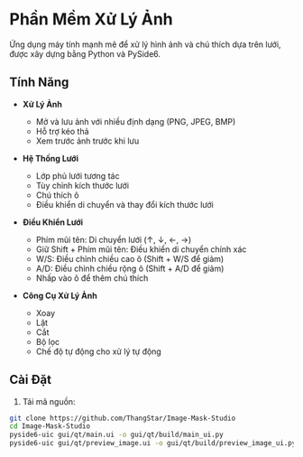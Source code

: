 # Phần Mềm Xử Lý Ảnh

Ứng dụng máy tính mạnh mẽ để xử lý hình ảnh và chú thích dựa trên lưới, được xây dựng bằng Python và PySide6.

## Tính Năng

- **Xử Lý Ảnh**
  - Mở và lưu ảnh với nhiều định dạng (PNG, JPEG, BMP)
  - Hỗ trợ kéo thả
  - Xem trước ảnh trước khi lưu

- **Hệ Thống Lưới**
  - Lớp phủ lưới tương tác
  - Tùy chỉnh kích thước lưới
  - Chú thích ô
  - Điều khiển di chuyển và thay đổi kích thước lưới

- **Điều Khiển Lưới**
  - Phím mũi tên: Di chuyển lưới (↑, ↓, ←, →)
  - Giữ Shift + Phím mũi tên: Điều khiển di chuyển chính xác
  - W/S: Điều chỉnh chiều cao ô (Shift + W/S để giảm)
  - A/D: Điều chỉnh chiều rộng ô (Shift + A/D để giảm)
  - Nhấp vào ô để thêm chú thích

- **Công Cụ Xử Lý Ảnh**
  - Xoay
  - Lật
  - Cắt
  - Bộ lọc
  - Chế độ tự động cho xử lý tự động

## Cài Đặt

1. Tải mã nguồn:
```bash
git clone https://github.com/ThangStar/Image-Mask-Studio
cd Image-Mask-Studio
pyside6-uic gui/qt/main.ui -o gui/qt/build/main_ui.py 
pyside6-uic gui/qt/preview_image.ui -o gui/qt/build/preview_image_ui.py
```